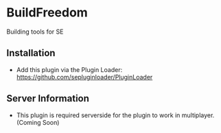 # BuildFreedom
Building tools for SE

## Installation

- Add this plugin via the Plugin Loader: https://github.com/sepluginloader/PluginLoader

## Server Information

- This plugin is required serverside for the plugin to work in multiplayer. (Coming Soon)
